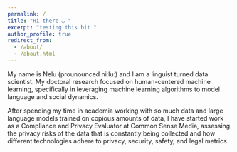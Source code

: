 ```yaml
---
permalink: /
title: "Hi there ◡̈ "
excerpt: "testing this bit "
author_profile: true
redirect_from: 
  - /about/
  - /about.html
---
```


My name is Nelu (prounounced niːluː) and I am a linguist turned data scientist. My doctoral research focused on human-centered machine learning, specifically in leveraging machine learning algorithms to model language and social dynamics. 

After spending my time in academia working with so much data and large language models trained on copious amounts of data,  I have started work as a Compliance and Privacy Evaluator at Common Sense Media, assessing the privacy risks of the data that is constantly being collected and how different technologies adhere to privacy, security, safety, and legal metrics. 
